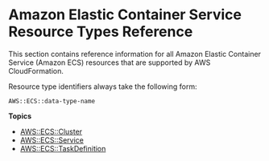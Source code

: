 # Amazon Elastic Container Service Resource Types Reference<a name="cfn-reference-ecs"></a>

This section contains reference information for all Amazon Elastic Container Service \(Amazon ECS\) resources that are supported by AWS CloudFormation\.

Resource type identifiers always take the following form:

```
AWS::ECS::data-type-name
```

**Topics**
+ [AWS::ECS::Cluster](aws-resource-ecs-cluster.md)
+ [AWS::ECS::Service](aws-resource-ecs-service.md)
+ [AWS::ECS::TaskDefinition](aws-resource-ecs-taskdefinition.md)